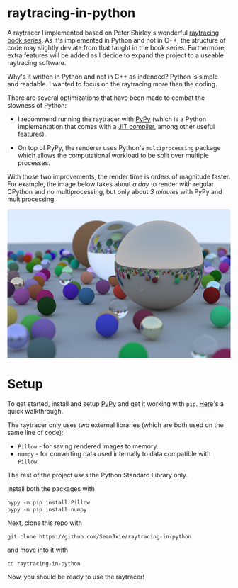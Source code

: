 # raytracing-in-python

A raytracer I implemented based on Peter Shirley's wonderful [raytracing book series](https://raytracing.github.io/).
As it's implemented in Python and not in C++, the structure of code may slightly deviate from that taught in the book series. Furthermore, extra features will be added as I decide to expand the project to a useable raytracing software.

Why's it written in Python and not in C++ as indended? Python is simple and readable. I wanted to focus on the raytracing more than the coding.

There are several optimizations that have been made to combat the slowness of Python:
- I recommend running the raytracer with [PyPy](https://www.pypy.org/) (which is a Python implementation that comes with a [JIT compiler](https://en.wikipedia.org/wiki/Just-in-time_compilation), among other useful features).

- On top of PyPy, the renderer uses Python's `multiprocessing` package which allows the computational workload to be split over multiple processes.

With those two improvements, the render time is orders of magnitude faster. For example, the image below takes about *a day* to render with regular CPython and no multiprocessing, but only about *3 minutes* with PyPy and multiprocessing.

![demo](https://github.com/SeanJxie/raytracing-in-python/blob/main/out.png)

# Setup
To get started, install and setup [PyPy](https://www.pypy.org/) and get it working with `pip`. [Here](https://www.activestate.com/resources/quick-reads/how-to-install-and-work-with-pypy/)'s a quick walkthrough.

The raytracer only uses two external libraries (which are both used on the same line of code):
- `Pillow` - for saving rendered images to memory.
- `numpy` - for converting data used internally to data compatible with `Pillow`.

The rest of the project uses the Python Standard Library only.

Install both the packages with
```
pypy -m pip install Pillow
pypy -m pip install numpy
```

Next, clone this repo with
```
git clone https://github.com/SeanJxie/raytracing-in-python
```
and move into it with
```
cd raytracing-in-python
```

Now, you should be ready to use the raytracer!


